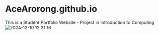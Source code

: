 # AceArorong.github.io
This is a Student Portfolio Website - Project in Introduction to Computing
![2024-12-10 12 31 16](https://github.com/user-attachments/assets/b815d0eb-5d83-49fc-af95-ba29e1e8af6d)
